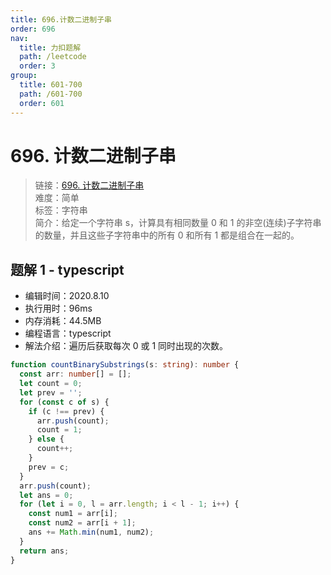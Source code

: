 ```yaml
---
title: 696.计数二进制子串
order: 696
nav:
  title: 力扣题解
  path: /leetcode
  order: 3
group:
  title: 601-700
  path: /601-700
  order: 601
---
```


# 696. 计数二进制子串

> 链接：[696. 计数二进制子串](https://leetcode-cn.com/problems/count-binary-substrings/)  
> 难度：简单  
> 标签：字符串  
> 简介：给定一个字符串 s，计算具有相同数量 0 和 1 的非空(连续)子字符串的数量，并且这些子字符串中的所有 0 和所有 1 都是组合在一起的。

## 题解 1 - typescript

- 编辑时间：2020.8.10
- 执行用时：96ms
- 内存消耗：44.5MB
- 编程语言：typescript
- 解法介绍：遍历后获取每次 0 或 1 同时出现的次数。

```typescript
function countBinarySubstrings(s: string): number {
  const arr: number[] = [];
  let count = 0;
  let prev = '';
  for (const c of s) {
    if (c !== prev) {
      arr.push(count);
      count = 1;
    } else {
      count++;
    }
    prev = c;
  }
  arr.push(count);
  let ans = 0;
  for (let i = 0, l = arr.length; i < l - 1; i++) {
    const num1 = arr[i];
    const num2 = arr[i + 1];
    ans += Math.min(num1, num2);
  }
  return ans;
}
```
